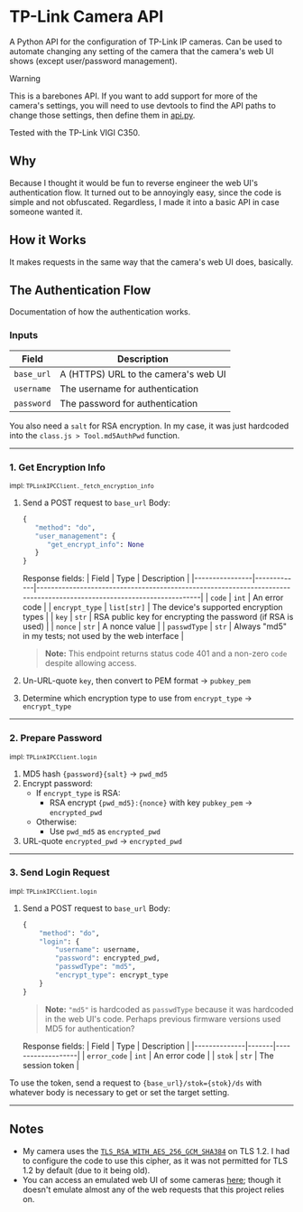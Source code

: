 # TP-Link Camera API
A Python API for the configuration of TP-Link IP cameras.
Can be used to automate changing any setting of the camera that the camera's web UI shows (except user/password management).

> [!WARNING]
> This is a barebones API. If you want to add support for more of the camera's settings, you will need to use devtools to find the API paths to change those settings, then define them in [api.py](src/tplinkipc/api.py).

Tested with the TP-Link VIGI C350.

## Why
Because I thought it would be fun to reverse engineer the web UI's authentication flow. It turned out to be annoyingly easy, since the code is simple and not obfuscated. Regardless, I made it into a basic API in case someone wanted it.

## How it Works
It makes requests in the same way that the camera's web UI does, basically.

## The Authentication Flow
Documentation of how the authentication works.

### Inputs
| Field      | Description                          |
|------------|--------------------------------------|
| `base_url` | A (HTTPS) URL to the camera's web UI |
| `username` | The username for authentication      |
| `password` | The password for authentication      |

You also need a `salt` for RSA encryption. In my case, it was just hardcoded into the `class.js > Tool.md5AuthPwd` function.

---

### 1. Get Encryption Info
<sup>impl: `TPLinkIPCClient._fetch_encryption_info`</sup>

1. Send a POST request to `base_url`
   Body:
   ```python
   {
      "method": "do",
      "user_management": {
         "get_encrypt_info": None
      }
   }
   ```
   
   Response fields:
   | Field          | Type        | Description                                                                                                           |
   |----------------|-------------|-----------------------------------------------------------------------------------------------------------------------|
   | `code`         | `int`       | An error code                                                                                                         |
   | `encrypt_type` | `list[str]` | The device's supported encryption types                                                                               |
   | `key`          | `str`       | RSA public key for encrypting the password (if RSA is used)                                                          |
   | `nonce`        | `str`       | A nonce value                                                                                                         |
   | `passwdType`   | `str`       | Always "md5" in my tests; not used by the web interface                                                              |

   > **Note:** This endpoint returns status code 401 and a non-zero `code` despite allowing access.

2. Un-URL-quote `key`, then convert to PEM format &#8594; `pubkey_pem`
3. Determine which encryption type to use from `encrypt_type` &#8594; `encrypt_type`

---

### 2. Prepare Password
<sup>impl: `TPLinkIPCClient.login`</sup>

1. MD5 hash `{password}{salt}` &#8594; `pwd_md5`
2. Encrypt password:
   - If `encrypt_type` is RSA:
      - RSA encrypt `{pwd_md5}:{nonce}` with key `pubkey_pem` &#8594; `encrypted_pwd`
   - Otherwise:
      - Use `pwd_md5` as `encrypted_pwd`
3. URL-quote `encrypted_pwd` &#8594; `encrypted_pwd`

---

### 3. Send Login Request
<sup>impl: `TPLinkIPCClient.login`</sup>

1. Send a POST request to `base_url`
   Body:
   ```python
   {
       "method": "do",
       "login": {
           "username": username,
           "password": encrypted_pwd,
           "passwdType": "md5",
           "encrypt_type": encrypt_type
       }
   }
   ```
   > **Note:** `"md5"` is hardcoded as `passwdType` because it was hardcoded in the web UI's code. Perhaps previous firmware versions used MD5 for authentication?

   Response fields:
   | Field        | Type  | Description       |
   |--------------|-------|-------------------|
   | `error_code` | `int` | An error code     |
   | `stok`       | `str` | The session token |

To use the token, send a request to `{base_url}/stok={stok}/ds` with whatever body is necessary to get or set the target setting.

---

## Notes
- My camera uses the [`TLS_RSA_WITH_AES_256_GCM_SHA384`](https://ciphersuite.info/cs/TLS_RSA_WITH_AES_256_GCM_SHA384) on TLS 1.2. I had to configure the code to use this cipher, as it was not permitted for TLS 1.2 by default (due to it being old).
- You can access an emulated web UI of some cameras [here](https://emulator.tp-link.com/vigi-ipc); though it doesn't emulate almost any of the web requests that this project relies on.